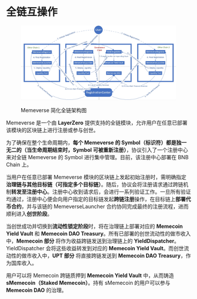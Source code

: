 # 全链互操作



<figure><img src="../.gitbook/assets/Memeverse架构图.png" alt=""><figcaption><p>Memeverse 简化全链架构图</p></figcaption></figure>

Memeverse 是一个由 **LayerZero** 提供支持的全链模块，允许用户在任意已部署该模块的区块链上进行注册或参与创世。

为了确保在整个生命周期内，**每个 Memeverse 的 Symbol（标识符）都是独一无二的（当生命周期结束时，Symbol 可被重新注册）**，协议引入了一个注册中心来对全链 Memeverse 的 Symbol 进行集中管理。目前，该注册中心部署在 BNB Chain 上。

当用户在任意已部署 Memeverse 模块的区块链上发起初始注册时，需明确指定**治理链与其他目标链（可指定多个目标链）**。随后，协议会将注册请求通过跨链机制**转发至注册中心**。注册中心收到请求后，会进行一系列验证工作。一旦所有验证均通过，注册中心便会向用户指定的目标链发起**跨链注册**操作，在目标链上**部署代币合约**，并与该链的 MemeverseLauncher 合约协同完成最终的注册流程，进而顺利进入**创世阶段**。

当创世成功并切换到**流动性锁定阶段**时，将在治理链上部署对应的 **Memecoin Yield Vault** 和 **Memecoin DAO Treasury**。所有已部署的创世流动性的做市收入中，**Memecoin 部分** 将作为收益跨链发送到治理链上的 **YieldDispatcher**。YieldDispatcher 会将这些收益转发到对应的 **Memecoin Yield Vault**。而创世流动性的做市收入中，**UPT 部分** 将直接跨链发送到 **Memecoin DAO Treasury**，作为国库收入。

用户可以将 Memecoin 跨链质押到 **Memecoin Yield Vault** 中，从而铸造 **sMemecoin（Staked Memecoin）**。持有 sMemecoin 的用户可以参与 **Memecoin DAO** 的治理。
